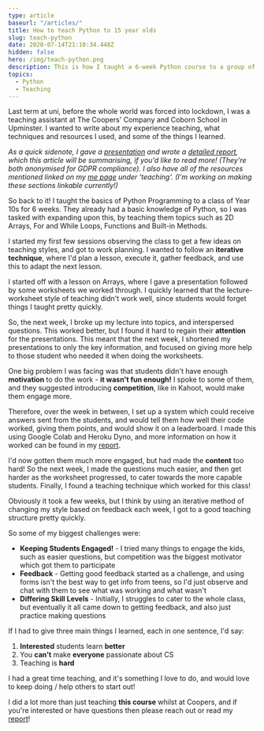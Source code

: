 ```yaml
---
type: article
baseurl: "/articles/"
title: How to teach Python to 15 year olds
slug: teach-python
date: 2020-07-14T21:10:34.448Z
hidden: false
hero: /img/teach-python.png
description: This is how I taught a 6-week Python course to a group of 15 year olds
topics:
  - Python
  - Teaching
---
```


Last term at uni, before the whole world was forced into lockdown, I was a teaching assistant at The Coopers' Company and Coborn School in Upminster. I wanted to write about my experience teaching, what techniques and resources I used, and some of the things I learned.

_As a quick sidenote, I gave a [presentation](/files/ccsis-presentation.pdf) and wrote a [detailed report](/files/ccsis-report.pdf), which this article will be summarising, if you'd like to read more! (They're both anonymised for GDPR compliance). I also have all of the resources mentioned linked on my [me page](/me) under 'teaching'. (I'm working on making these sections linkable currently!)_

So back to it! I taught the basics of Python Programming to a class of Year 10s for 6 weeks. They already had a basic knowledge of Python, so I was tasked with expanding upon this, by teaching them topics such as 2D Arrays, For and While Loops, Functions and Built-in Methods.

I started my first few sessions observing the class to get a few ideas on teaching styles, and got to work planning. I wanted to follow an <span class="is-red">**iterative technique**</span>, where I'd plan a lesson, execute it, gather feedback, and use this to adapt the next lesson.

I started off with a lesson on Arrays, where I gave a presentation followed by some worksheets we worked through. I quickly learned that the lecture-worksheet style of teaching didn't work well, since students would forget things I taught pretty quickly.

So, the next week, I broke up my lecture into topics, and interspersed questions. This worked better, but I found it hard to regain their <span class="is-red">**attention**</span> for the presentations. This meant that the next week, I shortened my presentations to only the key information, and focused on giving more help to those student who needed it when doing the worksheets.

One big problem I was facing was that students didn't have enough <span class="is-red">**motivation**</span> to do the work - <span class="is-red">**it wasn't fun enough!**</span> I spoke to some of them, and they suggested introducing <span class="is-red">**competition**</span>, like in Kahoot, would make them engage more.

Therefore, over the week in between, I set up a system which could receive answers sent from the students, and would tell them how well their code worked, giving them points, and would show it on a leaderboard. I made this using Google Colab and Heroku Dyno, and more information on how it worked can be found in my [report](/files/ccsis-report.pdf).

I'd now gotten them much more engaged, but had made the <span class="is-red">**content**</span> too hard! So the next week, I made the questions much easier, and then get harder as the worksheet progressed, to cater towards the more capable students. Finally, I found a teaching technique which worked for this class!

Obviously it took a few weeks, but I think by using an iterative method of changing my style based on feedback each week, I got to a good teaching structure pretty quickly.

So some of my biggest challenges were:

- <span class="is-red">**Keeping Students Engaged!**</span> - I tried many things to engage the kids, such as easier questions, but competition was the biggest motivator which got them to participate
- <span class="is-red">**Feedback**</span> - Getting good feedback started as a challenge, and using forms isn't the best way to get info from teens, so I'd just observe and chat with them to see what was working and what wasn't
- <span class="is-red">**Differing Skill Levels**</span> - Initially, I struggles to cater to the whole class, but eventually it all came down to getting feedback, and also just practice making questions

If I had to give three main things I learned, each in one sentence, I'd say:

1. <span class="is-red">**Interested**</span> students learn <span class="is-red">**better**</span>
2. You <span class="is-red">**can’t**</span> make <span class="is-red">**everyone**</span> passionate about CS
3. Teaching is<span class="is-red"> **hard**</span>

I had a great time teaching, and it's something I love to do, and would love to keep doing / help others to start out!

I did a lot more than just teaching **this course** whilst at Coopers, and if you're interested or have questions then please reach out or read my [report](/files/ccsis-report.pdf)!
